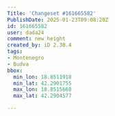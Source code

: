```yaml
---
Title: 'Changeset #161665582'
PublishDate: 2025-01-23T09:08:20Z
id: 161665582
user: dada24
comment: new height
created_by: iD 2.30.4
tags:
- Montenegro
- Budva
bbox:
  min_lon: 18.8511918
  min_lat: 42.2901755
  max_lon: 18.8515668
  max_lat: 42.2904577

---
```

